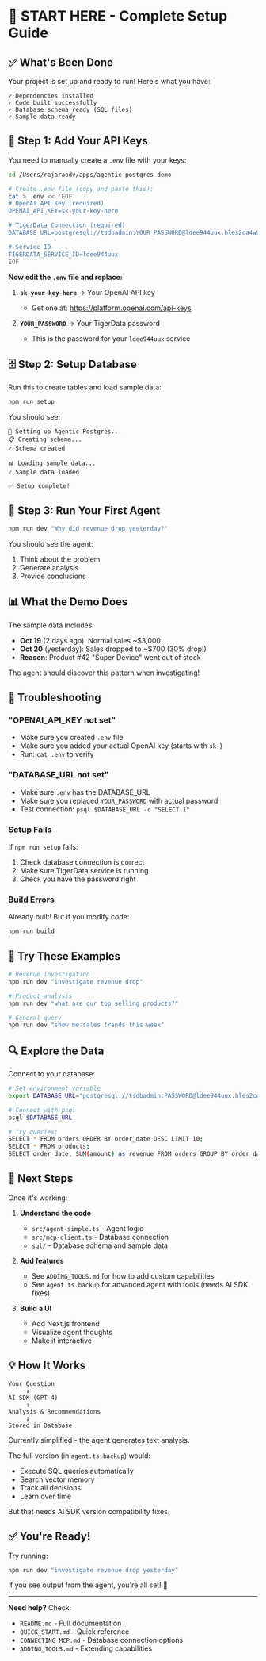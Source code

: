 # 🚀 START HERE - Complete Setup Guide

## ✅ What's Been Done

Your project is set up and ready to run! Here's what you have:

```
✓ Dependencies installed
✓ Code built successfully  
✓ Database schema ready (SQL files)
✓ Sample data ready
```

## 📝 Step 1: Add Your API Keys

You need to manually create a `.env` file with your keys:

```bash
cd /Users/rajaraodv/apps/agentic-postgres-demo

# Create .env file (copy and paste this):
cat > .env << 'EOF'
# OpenAI API Key (required)
OPENAI_API_KEY=sk-your-key-here

# TigerData Connection (required)  
DATABASE_URL=postgresql://tsdbadmin:YOUR_PASSWORD@ldee944uux.hles2ca4w9.tsdb.cloud.timescale.com:31691/tsdb?sslmode=require

# Service ID
TIGERDATA_SERVICE_ID=ldee944uux
EOF
```

**Now edit the `.env` file and replace:**

1. **`sk-your-key-here`** → Your OpenAI API key
   - Get one at: https://platform.openai.com/api-keys
   
2. **`YOUR_PASSWORD`** → Your TigerData password
   - This is the password for your `ldee944uux` service

## 🗄️ Step 2: Setup Database

Run this to create tables and load sample data:

```bash
npm run setup
```

You should see:
```
🚀 Setting up Agentic Postgres...
📋 Creating schema...
✓ Schema created

📊 Loading sample data...
✓ Sample data loaded

✅ Setup complete!
```

## 🎯 Step 3: Run Your First Agent

```bash
npm run dev "Why did revenue drop yesterday?"
```

You should see the agent:
1. Think about the problem
2. Generate analysis
3. Provide conclusions

## 📊 What the Demo Does

The sample data includes:
- **Oct 19** (2 days ago): Normal sales ~$3,000
- **Oct 20** (yesterday): Sales dropped to ~$700 (30% drop!)
- **Reason**: Product #42 "Super Device" went out of stock

The agent should discover this pattern when investigating!

## 🔧 Troubleshooting

### "OPENAI_API_KEY not set"
- Make sure you created `.env` file
- Make sure you added your actual OpenAI key (starts with `sk-`)
- Run: `cat .env` to verify

### "DATABASE_URL not set"
- Make sure `.env` has the DATABASE_URL
- Make sure you replaced `YOUR_PASSWORD` with actual password
- Test connection: `psql $DATABASE_URL -c "SELECT 1"`

### Setup Fails
If `npm run setup` fails:
1. Check database connection is correct
2. Make sure TigerData service is running
3. Check you have the password right

### Build Errors
Already built! But if you modify code:
```bash
npm run build
```

## 🎪 Try These Examples

```bash
# Revenue investigation
npm run dev "investigate revenue drop"

# Product analysis  
npm run dev "what are our top selling products?"

# General query
npm run dev "show me sales trends this week"
```

## 🔍 Explore the Data

Connect to your database:
```bash
# Set environment variable
export DATABASE_URL="postgresql://tsdbadmin:PASSWORD@ldee944uux.hles2ca4w9.tsdb.cloud.timescale.com:31691/tsdb?sslmode=require"

# Connect with psql
psql $DATABASE_URL

# Try queries:
SELECT * FROM orders ORDER BY order_date DESC LIMIT 10;
SELECT * FROM products;
SELECT order_date, SUM(amount) as revenue FROM orders GROUP BY order_date;
```

## 📖 Next Steps

Once it's working:

1. **Understand the code**
   - `src/agent-simple.ts` - Agent logic
   - `src/mcp-client.ts` - Database connection
   - `sql/` - Database schema and sample data

2. **Add features**
   - See `ADDING_TOOLS.md` for how to add custom capabilities
   - See `agent.ts.backup` for advanced agent with tools (needs AI SDK fixes)

3. **Build a UI** 
   - Add Next.js frontend
   - Visualize agent thoughts
   - Make it interactive

## 💡 How It Works

```
Your Question
     ↓
AI SDK (GPT-4)
     ↓
Analysis & Recommendations
     ↓
Stored in Database
```

Currently simplified - the agent generates text analysis.

The full version (in `agent.ts.backup`) would:
- Execute SQL queries automatically
- Search vector memory
- Track all decisions  
- Learn over time

But that needs AI SDK version compatibility fixes.

## ✅ You're Ready!

Try running:
```bash
npm run dev "investigate revenue drop yesterday"
```

If you see output from the agent, you're all set! 🎉

---

**Need help?** Check:
- `README.md` - Full documentation
- `QUICK_START.md` - Quick reference
- `CONNECTING_MCP.md` - Database connection options
- `ADDING_TOOLS.md` - Extending capabilities

